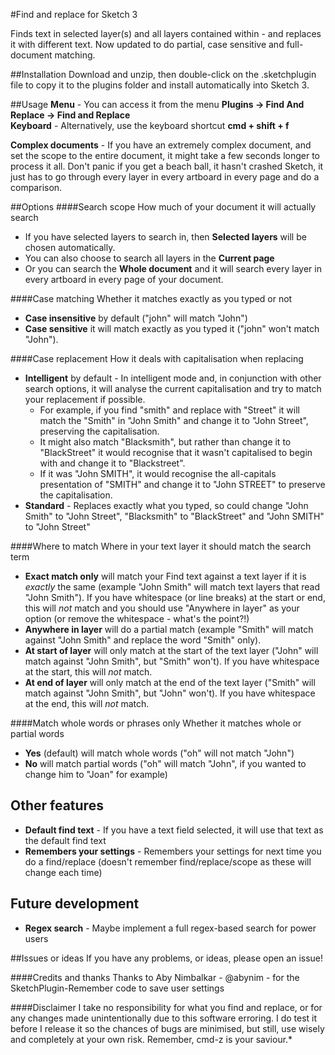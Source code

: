 #Find and replace for Sketch 3

Finds text in selected layer(s) and all layers contained within - and replaces it with different text.  Now updated to do partial, case sensitive and full-document matching.

##Installation
Download and unzip, then double-click on the .sketchplugin file to copy it to the plugins folder and install automatically into Sketch 3. 

##Usage
**Menu** - You can access it from the menu **Plugins -> Find And Replace -> Find and Replace**  
**Keyboard** - Alternatively, use the keyboard shortcut **cmd + shift + f**

**Complex documents** - If you have an extremely complex document, and set the scope to the entire document, it might take a few seconds longer to process it all.  Don't panic if you get a beach ball, it hasn't crashed Sketch, it just has to go through every layer in every artboard in every page and do a comparison.

##Options
####Search scope
How much of your document it will actually search  
* If you have selected layers to search in, then **Selected layers** will be chosen automatically.
* You can also choose to search all layers in the **Current page** 
* Or you can search the **Whole document** and it will search every layer in every artboard in every page of your document.

####Case matching
Whether it matches exactly as you typed or not
* **Case insensitive** by default ("john" will match "John") 
* **Case sensitive** it will match exactly as you typed it ("john" won't match "John").

####Case replacement
How it deals with capitalisation when replacing
* **Intelligent** by default - In intelligent mode and, in conjunction with other search options, it will analyse the current capitalisation and try to match your replacement if possible.  
  * For example, if you find "smith" and replace with "Street" it will match the "Smith" in "John Smith" and change it to "John Street", preserving the capitalisation.  
  * It might also match "Blacksmith", but rather than change it to "BlackStreet" it would recognise that it wasn't capitalised to begin with and change it to "Blackstreet".  
  * If it was "John SMITH", it would recognise the all-capitals presentation of "SMITH" and change it to "John STREET" to preserve the capitalisation.
* **Standard** - Replaces exactly what you typed, so could change "John Smith" to "John Street", "Blacksmith" to "BlackStreet" and "John SMITH" to "John Street" 

####Where to match
Where in your text layer it should match the search term
* **Exact match only** will match your Find text against a text layer if it is *exactly* the same (example "John Smith" will match text layers that read "John Smith").  If you have whitespace (or line breaks) at the start or end, this will *not* match and you should use "Anywhere in layer" as your option (or remove the whitespace - what's the point?!)
* **Anywhere in layer** will do a partial match (example "Smith" will match against "John Smith" and replace the word "Smith" only).
* **At start of layer** will only match at the start of the text layer ("John" will match against "John Smith", but "Smith" won't).  If you have whitespace at the start, this will *not* match.
* **At end of layer** will only match at the end of the text layer ("Smith" will match against "John Smith", but "John" won't). If you have whitespace at the end, this will *not* match.

####Match whole words or phrases only
Whether it matches whole or partial words
* **Yes** (default) will match whole words ("oh" will not match "John")
* **No** will match partial words ("oh" will match "John", if you wanted to change him to "Joan" for example)

## Other features
* **Default find text** - If you have a text field selected, it will use that text as the default find text
* **Remembers your settings** - Remembers your settings for next time you do a find/replace (doesn't remember find/replace/scope as these will change each time)

## Future development
* **Regex search** - Maybe implement a full regex-based search for power users

##Issues or ideas
If you have any problems, or ideas, please open an issue!

####Credits and thanks
Thanks to Aby Nimbalkar - @abynim - for the SketchPlugin-Remember code to save user settings

####Disclaimer
I take no responsibility for what you find and replace, or for any changes made unintentionally due to this software erroring.  I do test it before I release it so the chances of bugs are minimised, but still, use wisely and completely at your own risk. Remember, cmd-z is your saviour.*
